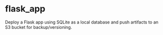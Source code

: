 # flask_app
Deploy a Flask app using SQLite as a local database and push artifacts to an S3 bucket for backup/versioning.